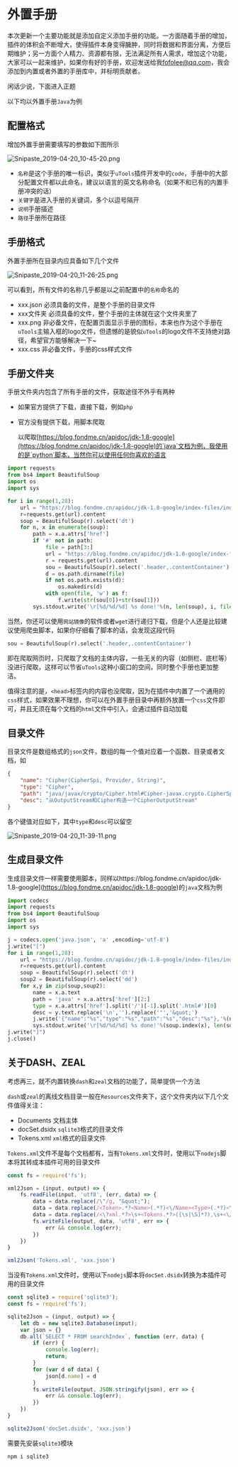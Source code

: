# 外置手册

本次更新一个主要功能就是添加自定义添加手册的功能。一方面随着手册的增加，插件的体积会不断增大，使得插件本身变得臃肿，同时将数据和界面分离，方便后期维护；另一方面个人精力、资源都有限，无法满足所有人需求，增加这个功能，大家可以一起来维护，如果你有好的手册，欢迎发送给我[fofolee@qq.com](mailto:fofolee@qq.com)，我会添加到内置或者外置的手册库中，并标明贡献者。

闲话少说，下面进入正题

以下均以外置手册`Java`为例

## 配置格式

增加外置手册需要填写的参数如下图所示

![Snipaste_2019-04-20_10-45-20.png](https://i.loli.net/2019/04/20/5cba8859b3a66.png)

- `名称`是这个手册的唯一标识，类似于`uTools`插件开发中的`code`，手册中的大部分配置文件都以此命名，建议以语言的英文名称命名（如果不和已有的内置手册冲突的话）
- `关键字`是进入手册的关键词，多个以逗号隔开
- `说明`手册描述
- `路径`手册所在路径

## 手册格式

外置手册所在目录内应具备如下几个文件

![Snipaste_2019-04-20_11-26-25.png](https://i.loli.net/2019/04/20/5cba916719042.png)

可以看到，所有文件的名称几乎都是以之前配置中的`名称`命名的

- xxx.json 必须具备的文件，是整个手册的目录文件
- xxx文件夹 必须具备的文件，整个手册的主体就在这个文件夹里了
- xxx.png 非必备文件，在配置页面显示手册的图标，本来也作为这个手册在`uTools`主输入框的logo文件，但遗憾的是貌似`uTools`的logo文件不支持绝对路径，希望官方能够解决一下~
- xxx.css 非必备文件，手册的css样式文件

## 手册文件夹

手册文件夹内包含了所有手册的文件，获取途径不外乎有两种

- 如果官方提供了下载，直接下载，例如`php`

- 官方没有提供下载，用脚本爬取

  以爬取[https://blog.fondme.cn/apidoc/jdk-1.8-google](https://blog.fondme.cn/apidoc/jdk-1.8-google)的`java`文档为例，我使用的是`python`脚本，当然你可以使用任何你喜欢的语言

```python
import requests
from bs4 import BeautifulSoup 
import os
import sys

for i in range(1,28):
    url = "https://blog.fondme.cn/apidoc/jdk-1.8-google/index-files/index-%d.html"%i
    r=requests.get(url).content
    soup = BeautifulSoup(r).select('dt')
    for n, x in enumerate(soup):
        path = x.a.attrs['href']
        if '#' not in path:
            file = path[3:]
            url = "https://blog.fondme.cn/apidoc/jdk-1.8-google/index-files/" + path
            r = requests.get(url).content
            sou = BeautifulSoup(r).select('.header,.contentContainer')
            d = os.path.dirname(file)
            if not os.path.exists(d):
                os.makedirs(d)
            with open(file, 'w') as f:
                f.write(str(sou[0])+str(sou[1]))
        sys.stdout.write('\r[%d/%d/%d] %s done!'%(n, len(soup), i, file))
```

当然，你还可以使用`网站镜像`的软件或者`wget`进行递归下载，但是个人还是比较建议使用爬虫脚本，如果你仔细看了脚本的话，会发现这段代码

```python
sou = BeautifulSoup(r).select('.header,.contentContainer')
```

即在爬取网页时，只爬取了文档的主体内容，一些无关的内容（如侧栏、底栏等）没进行爬取，这样可以节省`uTools`这种小窗口的空间，同时整个手册也更加整洁。

值得注意的是，`<head>`标签内的内容也没爬取，因为在插件中内置了一个通用的`css`样式，如果效果不理想，你可以在外置手册目录中再额外放置一个`css`文件即可，并且无须在每个文档的`html`文件中引入，会通过插件自动加载

## 目录文件

目录文件是数组格式的`json`文件，数组的每一个值对应着一个函数、目录或者文档，如

```json
{
	"name": "Cipher(CipherSpi, Provider, String)",
	"type": "Cipher",
	"path": "java/javax/crypto/Cipher.html#Cipher-javax.crypto.CipherSpi-java.security.Provider-java.lang.String-",
	"desc": "从OutputStream和Cipher构造一个CipherOutputStream"
}
```

各个键值对应如下，其中`type`和`desc`可以留空

![Snipaste_2019-04-20_11-39-11.png](https://i.loli.net/2019/04/20/5cba9469a113d.png)

## 生成目录文件

生成目录文件一样需要使用脚本，同样以https://blog.fondme.cn/apidoc/jdk-1.8-google](https://blog.fondme.cn/apidoc/jdk-1.8-google)的`java`文档为例

```python
import codecs
import requests
from bs4 import BeautifulSoup 
import os
import sys

j = codecs.open('java.json', 'a' ,encoding='utf-8')
j.write("[")
for i in range(1,28):
    url = "https://blog.fondme.cn/apidoc/jdk-1.8-google/index-files/index-%d.html"%i
    r=requests.get(url).content
    soup = BeautifulSoup(r).select('dt')
    soup2 = BeautifulSoup(r).select('dd')
    for x,y in zip(soup,soup2):
        name = x.a.text
        path = 'java' + x.a.attrs['href'][2:]
        type = x.a.attrs['href'].split('/')[-1].split('.html#')[0]
        desc = y.text.replace('\n','').replace('"','&quot;')
        j.write('{"name":"%s","type":"%s","path":"%s","desc":"%s"},'%(name,type,path,desc))
        sys.stdout.write('\r[%d/%d/%d] %s done!'%(soup.index(x), len(soup), i, name))
j.write("]")
j.close()
```

## 关于DASH、ZEAL

考虑再三，就不内置转换`dash`和`zeal`文档的功能了，简单提供一个方法

`dash`或`zeal`的离线文档目录一般在`Resources`文件夹下，这个文件夹内以下几个文件值得关注：

- Documents 文档主体
- docSet.dsidx `sqlite3`格式的目录文件
- Tokens.xml `xml`格式的目录文件

`Tokens.xml`文件不是每个文档都有，当有`Tokens.xml`文件时，使用以下`nodejs`脚本将其转成本插件可用的目录文件

```js
const fs = require('fs');

xml2Json = (input, output) => {
    fs.readFile(input, 'utf8', (err, data) => {
        data = data.replace(/\"/g, "&quot;");
        data = data.replace(/<Token>.*?<Name>(.*?)<\/Name><Type>(.*?)<\/Type>.*?<Path>(.*?&gt;)*(.*?)<\/Path>\s+.*?<\/Token>/g, `{"name":"$1","type":"$2","path":"$4"},`);
        data = data.replace(/<\?xml.*?>\s+<Tokens.*?>([\s|\S]*?),\s+<\/Tokens>/, '[$1]');
        fs.writeFile(output, data, 'utf8', err => {
            err && console.log(err);
        })
    })
}

xml2Json('Tokens.xml', 'xxx.json')
```

当没有`Tokens.xml`文件时，使用以下`nodejs`脚本将`docSet.dsidx`转换为本插件可用的目录文件

```js
const sqlite3 = require('sqlite3');
const fs = require('fs');

sqlite2Json = (input, output) => {
    let db = new sqlite3.Database(input);
    var json = {}
    db.all(`SELECT * FROM searchIndex`, function (err, data) {
        if (err) {
            console.log(err);
            return;
        }
        for (var d of data) {
            json[d.name] = d
        }
        fs.writeFile(output, JSON.stringify(json), err => {
            err && console.log(err);
        })
    })
}

sqlite2Json('docSet.dsidx', 'xxx.json')
```

需要先安装`sqlite3`模块

```sh
npm i sqlite3
```

